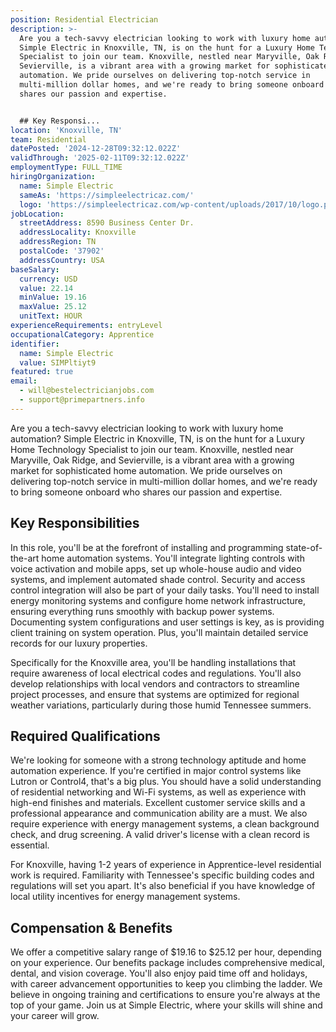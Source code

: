 ```yaml
---
position: Residential Electrician
description: >-
  Are you a tech-savvy electrician looking to work with luxury home automation?
  Simple Electric in Knoxville, TN, is on the hunt for a Luxury Home Technology
  Specialist to join our team. Knoxville, nestled near Maryville, Oak Ridge, and
  Sevierville, is a vibrant area with a growing market for sophisticated home
  automation. We pride ourselves on delivering top-notch service in
  multi-million dollar homes, and we're ready to bring someone onboard who
  shares our passion and expertise.


  ## Key Responsi...
location: 'Knoxville, TN'
team: Residential
datePosted: '2024-12-28T09:32:12.022Z'
validThrough: '2025-02-11T09:32:12.022Z'
employmentType: FULL_TIME
hiringOrganization:
  name: Simple Electric
  sameAs: 'https://simpleelectricaz.com/'
  logo: 'https://simpleelectricaz.com/wp-content/uploads/2017/10/logo.png'
jobLocation:
  streetAddress: 8590 Business Center Dr.
  addressLocality: Knoxville
  addressRegion: TN
  postalCode: '37902'
  addressCountry: USA
baseSalary:
  currency: USD
  value: 22.14
  minValue: 19.16
  maxValue: 25.12
  unitText: HOUR
experienceRequirements: entryLevel
occupationalCategory: Apprentice
identifier:
  name: Simple Electric
  value: SIMPltiyt9
featured: true
email:
  - will@bestelectricianjobs.com
  - support@primepartners.info
---
```




Are you a tech-savvy electrician looking to work with luxury home automation? Simple Electric in Knoxville, TN, is on the hunt for a Luxury Home Technology Specialist to join our team. Knoxville, nestled near Maryville, Oak Ridge, and Sevierville, is a vibrant area with a growing market for sophisticated home automation. We pride ourselves on delivering top-notch service in multi-million dollar homes, and we're ready to bring someone onboard who shares our passion and expertise.

## Key Responsibilities
In this role, you'll be at the forefront of installing and programming state-of-the-art home automation systems. You'll integrate lighting controls with voice activation and mobile apps, set up whole-house audio and video systems, and implement automated shade control. Security and access control integration will also be part of your daily tasks. You'll need to install energy monitoring systems and configure home network infrastructure, ensuring everything runs smoothly with backup power systems. Documenting system configurations and user settings is key, as is providing client training on system operation. Plus, you'll maintain detailed service records for our luxury properties.

Specifically for the Knoxville area, you'll be handling installations that require awareness of local electrical codes and regulations. You'll also develop relationships with local vendors and contractors to streamline project processes, and ensure that systems are optimized for regional weather variations, particularly during those humid Tennessee summers.

## Required Qualifications
We're looking for someone with a strong technology aptitude and home automation experience. If you're certified in major control systems like Lutron or Control4, that's a big plus. You should have a solid understanding of residential networking and Wi-Fi systems, as well as experience with high-end finishes and materials. Excellent customer service skills and a professional appearance and communication ability are a must. We also require experience with energy management systems, a clean background check, and drug screening. A valid driver's license with a clean record is essential.

For Knoxville, having 1-2 years of experience in Apprentice-level residential work is required. Familiarity with Tennessee's specific building codes and regulations will set you apart. It's also beneficial if you have knowledge of local utility incentives for energy management systems.

## Compensation & Benefits
We offer a competitive salary range of $19.16 to $25.12 per hour, depending on your experience. Our benefits package includes comprehensive medical, dental, and vision coverage. You'll also enjoy paid time off and holidays, with career advancement opportunities to keep you climbing the ladder. We believe in ongoing training and certifications to ensure you're always at the top of your game. Join us at Simple Electric, where your skills will shine and your career will grow.
